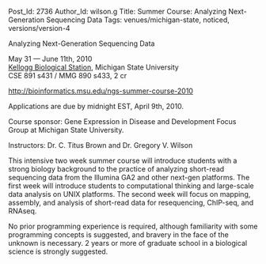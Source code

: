 Post_Id: 2736
Author_Id: wilson.g
Title: Summer Course: Analyzing Next-Generation Sequencing Data
Tags: venues/michigan-state, noticed, versions/version-4

<p>Analyzing Next-Generation Sequencing Data</p>
<p>May 31 &mdash; June 11th, 2010<br />
<a href="http://www.kbs.msu.edu/">Kellogg Biological Station</a>, Michigan State University<br />
CSE 891 s431 / MMG 890 s433, 2 cr</p>
<p><a href="http://bioinformatics.msu.edu/ngs-summer-course-2010">http://bioinformatics.msu.edu/ngs-summer-course-2010</a></p>
<p>Applications are due by midnight EST, April 9th, 2010.</p>
<p>Course sponsor: Gene Expression in Disease and Development Focus Group at Michigan State University.</p>
<p>Instructors: Dr. C. Titus Brown and Dr. Gregory V. Wilson</p>
<p>This intensive two week summer course will introduce students with a strong biology background to the practice of analyzing short-read sequencing data from the Illumina GA2 and other next-gen platforms. The first week will introduce students to computational thinking and large-scale data analysis on UNIX platforms. The second week will focus on mapping, assembly, and analysis of short-read data for resequencing, ChIP-seq, and RNAseq.</p>
<p>No prior programming experience is required, although familiarity with some programming concepts is suggested, and bravery in the face of the unknown is necessary. 2 years or more of graduate school in a biological science is strongly suggested.</p>
